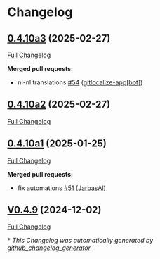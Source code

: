 # Changelog

## [0.4.10a3](https://github.com/OpenVoiceOS/ovos-skill-boot-finished/tree/0.4.10a3) (2025-02-27)

[Full Changelog](https://github.com/OpenVoiceOS/ovos-skill-boot-finished/compare/0.4.10a2...0.4.10a3)

**Merged pull requests:**

- nl-nl translations [\#54](https://github.com/OpenVoiceOS/ovos-skill-boot-finished/pull/54) ([gitlocalize-app[bot]](https://github.com/apps/gitlocalize-app))

## [0.4.10a2](https://github.com/OpenVoiceOS/ovos-skill-boot-finished/tree/0.4.10a2) (2025-02-27)

[Full Changelog](https://github.com/OpenVoiceOS/ovos-skill-boot-finished/compare/0.4.10a1...0.4.10a2)

## [0.4.10a1](https://github.com/OpenVoiceOS/ovos-skill-boot-finished/tree/0.4.10a1) (2025-01-25)

[Full Changelog](https://github.com/OpenVoiceOS/ovos-skill-boot-finished/compare/V0.4.9...0.4.10a1)

**Merged pull requests:**

- fix automations [\#51](https://github.com/OpenVoiceOS/ovos-skill-boot-finished/pull/51) ([JarbasAl](https://github.com/JarbasAl))

## [V0.4.9](https://github.com/OpenVoiceOS/ovos-skill-boot-finished/tree/V0.4.9) (2024-12-02)

[Full Changelog](https://github.com/OpenVoiceOS/ovos-skill-boot-finished/compare/0.4.9...V0.4.9)



\* *This Changelog was automatically generated by [github_changelog_generator](https://github.com/github-changelog-generator/github-changelog-generator)*
